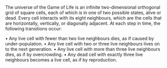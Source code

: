 The universe of the Game of Life is an infinite two-dimensional
orthogonal grid of square cells, each of which is in one of
two possible states, alive or dead. Every cell interacts with
its eight neighbours, which are the cells that are horizontally,
vertically, or diagonally adjacent. At each step in time, the
following transitions occur:

• Any live cell with fewer than two live neighbours dies, as if caused by under-population.
• Any live cell with two or three live neighbours lives on to the next generation.
• Any live cell with more than three live neighbours dies, as if by overcrowding.
• Any dead cell with exactly three live neighbours becomes a live cell, as if by reproduction.